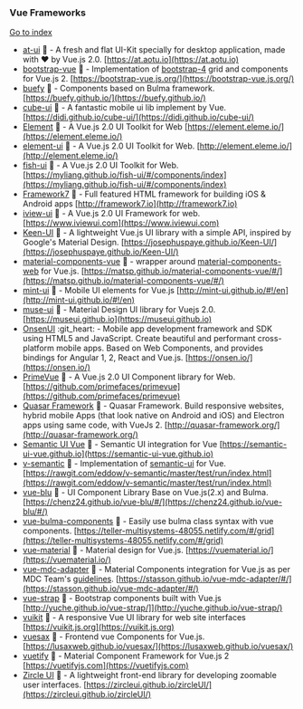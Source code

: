### Vue Frameworks
[Go to index](https://github.com/cdleon/awesome-front-end#index)
- [at-ui](https://github.com/at-ui/at-ui) :gift_heart: - A fresh and flat UI-Kit specially for desktop application, made with ♥ by Vue.js 2.0. [https://at.aotu.io](https://at.aotu.io)
- [bootstrap-vue](https://github.com/bootstrap-vue/bootstrap-vue) :gift_heart: - Implementation of [bootstrap-4](https://getbootstrap.com/) grid and components for Vue.js 2. [https://bootstrap-vue.js.org/](https://bootstrap-vue.js.org/)
- [buefy](https://github.com/buefy/buefy) :gift_heart: - Components based on Bulma framework. [https://buefy.github.io/](https://buefy.github.io/)
- [cube-ui](https://github.com/didi/cube-ui) :gift_heart: - A fantastic mobile ui lib implement by Vue. [https://didi.github.io/cube-ui/](https://didi.github.io/cube-ui/)
- [Element](https://github.com/ElemeFE/element) :gift_heart: - A Vue.js 2.0 UI Toolkit for Web [https://element.eleme.io/](https://element.eleme.io/)
- [element-ui](https://github.com/ElemeFE/element) :gift_heart: - A Vue.js 2.0 UI Toolkit for Web. [http://element.eleme.io/](http://element.eleme.io/)
- [fish-ui](https://github.com/myliang/fish-ui) :gift_heart: - A Vue.js 2.0 UI Toolkit for Web. [https://myliang.github.io/fish-ui/#/components/index](https://myliang.github.io/fish-ui/#/components/index)
- [Framework7](https://github.com/framework7io/framework7/) :gift_heart: - Full featured HTML framework for building iOS & Android apps [http://framework7.io](http://framework7.io)
- [iview-ui](https://github.com/iview/iview) :gift_heart: - A Vue.js 2.0 UI Framework for web. [https://www.iviewui.com](https://www.iviewui.com)
- [Keen-UI](https://github.com/JosephusPaye/Keen-UI) :gift_heart: - A lightweight Vue.js UI library with a simple API, inspired by Google's Material Design. [https://josephuspaye.github.io/Keen-UI/](https://josephuspaye.github.io/Keen-UI/)
- [material-components-vue](https://github.com/matsp/material-components-vue) :gift_heart: - wrapper around [material-components-web](https://github.com/material-components/material-components-web) for Vue.js. [https://matsp.github.io/material-components-vue/#/](https://matsp.github.io/material-components-vue/#/)
- [mint-ui](https://github.com/ElemeFE/mint-ui) :gift_heart: - Mobile UI elements for Vue.js [http://mint-ui.github.io/#!/en](http://mint-ui.github.io/#!/en)
- [muse-ui](https://github.com/museui/muse-ui) :gift_heart: - Material Design UI library for Vuejs 2.0. [https://museui.github.io](https://museui.github.io)
- [OnsenUI](https://github.com/OnsenUI/OnsenUI) :git_heart: - Mobile app development framework and SDK using HTML5 and JavaScript. Create beautiful and performant cross-platform mobile apps. Based on Web Components, and provides bindings for Angular 1, 2, React and Vue.js. [https://onsen.io/](https://onsen.io/)
- [PrimeVue](https://github.com/primefaces/primevue) :gift_heart: - A Vue.js 2.0 UI Component library for Web. [https://github.com/primefaces/primevue](https://github.com/primefaces/primevue)
- [Quasar Framework](https://github.com/quasarframework/quasar) :gift_heart: - Quasar Framework. Build responsive websites, hybrid mobile Apps (that look native on Android and iOS) and Electron apps using same code, with VueJs 2. [http://quasar-framework.org/](http://quasar-framework.org/)
- [Semantic UI Vue](https://github.com/Semantic-UI-Vue/Semantic-UI-Vue) :gift_heart: - Semantic UI integration for Vue [https://semantic-ui-vue.github.io](https://semantic-ui-vue.github.io)
- [v-semantic](https://github.com/eddow/v-semantic) :gift_heart: - Implementation of [semantic-ui](https://semantic-ui.com/) for Vue. [https://rawgit.com/eddow/v-semantic/master/test/run/index.html](https://rawgit.com/eddow/v-semantic/master/test/run/index.html)
- [vue-blu](https://github.com/chenz24/vue-blu) :gift_heart: - UI Component Library Base on Vue.js(2.x) and Bulma. [https://chenz24.github.io/vue-blu/#/](https://chenz24.github.io/vue-blu/#/)
- [vue-bulma-components](https://github.com/vouill/vue-bulma-components) :gift_heart: - Easily use bulma class syntax with vue components. [https://teller-multisystems-48055.netlify.com/#/grid](https://teller-multisystems-48055.netlify.com/#/grid)
- [vue-material](https://github.com/vuematerial/vue-material) :gift_heart: - Material design for Vue.js. [https://vuematerial.io/](https://vuematerial.io/)
- [vue-mdc-adapter](https://github.com/stasson/vue-mdc-adapter) :gift_heart: - Material Components integration for Vue.js as per MDC Team's [guidelines](https://github.com/material-components/material-components-web/blob/master/docs/integrating-into-frameworks.md). [https://stasson.github.io/vue-mdc-adapter/#/](https://stasson.github.io/vue-mdc-adapter/#/)
- [vue-strap](https://github.com/yuche/vue-strap) :gift_heart: - Bootstrap components built with Vue.js [http://yuche.github.io/vue-strap/]](http://yuche.github.io/vue-strap/)
- [vuikit](https://github.com/vuikit/vuikit) :gift_heart: - A responsive Vue UI library for web site interfaces [https://vuikit.js.org](https://vuikit.js.org)
- [vuesax](https://github.com/lusaxweb/vuesax) :gift_heart: - Frontend vue Components for Vue.js. [https://lusaxweb.github.io/vuesax/](https://lusaxweb.github.io/vuesax/)
- [vuetify](https://github.com/vuetifyjs/vuetify) :gift_heart: - Material Component Framework for Vue.js 2 [https://vuetifyjs.com](https://vuetifyjs.com)
- [Zircle UI](https://github.com/zircleui/zircleUI) :gift_heart: - A lightweight front-end library for developing zoomable user interfaces. [https://zircleui.github.io/zircleUI/](https://zircleui.github.io/zircleUI/)
